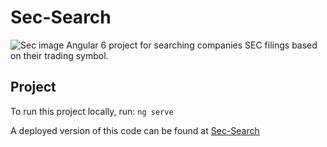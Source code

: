 # Sec-Search
![Sec image](https://upload.wikimedia.org/wikipedia/commons/thumb/1/1c/Seal_of_the_United_States_Securities_and_Exchange_Commission.svg/220px-Seal_of_the_United_States_Securities_and_Exchange_Commission.svg.png)
Angular 6 project for searching companies SEC filings based on their trading symbol.

## Project

To run this project locally, run:
`ng serve`

A deployed version of this code can be found at [Sec-Search](sec-search.herokuapp.com)
